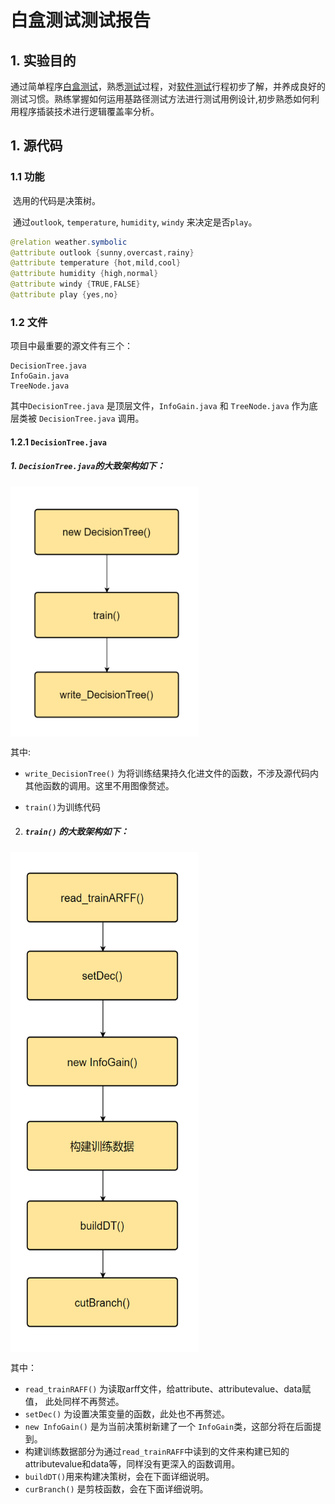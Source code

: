 # 白盒测试测试报告

## 1. 实验目的

通过简单程序[白盒测试](http://www.ttfanwen8.com/baiheceshishiyanbaogao/)，熟悉[测试](http://www.ttfanwen8.com/info_21/fw_3416892.html)过程，对[软件测试](http://www.ttfanwen8.com/info_21/fw_3416891.html)行程初步了解，并养成良好的测试习惯。熟练掌握如何运用基路径测试方法进行测试用例设计,初步熟悉如何利用程序插装技术进行逻辑覆盖率分析。

## 1. 源代码

### 1.1 功能

​	选用的代码是决策树。

​	通过`outlook`, `temperature`, `humidity`, `windy` 来决定是否`play`。

```java
@relation weather.symbolic
@attribute outlook {sunny,overcast,rainy}
@attribute temperature {hot,mild,cool}
@attribute humidity {high,normal}
@attribute windy {TRUE,FALSE}
@attribute play {yes,no}
```



### 1.2 文件

项目中最重要的源文件有三个：

```
DecisionTree.java
InfoGain.java
TreeNode.java
```

其中`DecisionTree.java` 是顶层文件，`InfoGain.java` 和 `TreeNode.java` 作为底层类被 `DecisionTree.java` 调用。

#### 1.2.1 `DecisionTree.java`

##### 1. `DecisionTree.java`的大致架构如下：

<img src="./img/DecisionTreeMain.png" width="300" height="400" align=center />



其中:

- `write_DecisionTree()` 为将训练结果持久化进文件的函数，不涉及源代码内其他函数的调用。这里不用图像赘述。

- `train()`为训练代码

2. ##### `train()` 的大致架构如下：

<img src="./img/DecisionTreeTrain.png" width="300" height="800" align=center />

其中：

- `read_trainRAFF()` 为读取arff文件，给attribute、attributevalue、data赋值， 此处同样不再赘述。
- `setDec()` 为设置决策变量的函数，此处也不再赘述。
- `new InfoGain()` 是为当前决策树新建了一个 `InfoGain`类，这部分将在后面提到。
- 构建训练数据部分为通过`read_trainRAFF`中读到的文件来构建已知的attributevalue和data等，同样没有更深入的函数调用。
- `buildDT()`用来构建决策树，会在下面详细说明。
- `curBranch()` 是剪枝函数，会在下面详细说明。